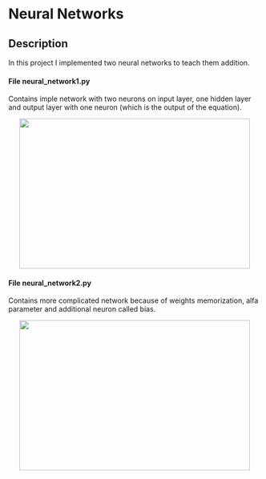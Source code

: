 # Neural Networks
## Description
In this project I implemented two neural networks to teach them addition. 

#### File neural_network1.py
Contains imple network with two neurons on input layer, one hidden layer and output layer with one neuron (which is  the output of the equation).  
<p align="center">
  <img width="460" height="300" src="https://i.imgur.com/0EL1sXa.png">
</p>

#### File neural_network2.py
Contains more complicated network because of weights memorization, alfa parameter and additional neuron called bias.  
<p align="center">
  <img width="460" height="300" src="https://i.imgur.com/ZXjTsm8.png">
</p>
